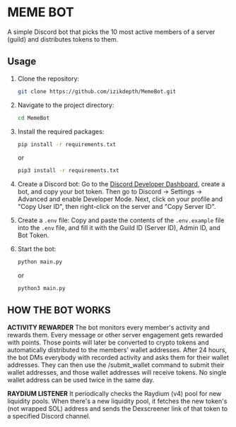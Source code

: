 # MEME BOT

A simple Discord bot that picks the 10 most active members of a server (guild) and distributes tokens to them.

## Usage

1. Clone the repository:
    ```sh
    git clone https://github.com/izikdepth/MemeBot.git
    ```

2. Navigate to the project directory:
    ```sh
    cd MemeBot
    ```

3. Install the required packages:
    ```sh
    pip install -r requirements.txt
    ```
    or
    ```sh
    pip3 install -r requirements.txt
    ```

4. Create a Discord bot:
    Go to the [Discord Developer Dashboard](https://discord.com/developers/applications), create a bot, and copy your bot token. Then go to Discord -> Settings -> Advanced and enable Developer Mode. Next, click on your profile and "Copy User ID", then right-click on the server and "Copy Server ID".

5. Create a `.env` file:
    Copy and paste the contents of the `.env.example` file into the `.env` file, and fill it with the Guild ID (Server ID), Admin ID, and Bot Token.

6. Start the bot:
    ```sh
    python main.py
    ```
    or
    ```sh
    python3 main.py
    ```
## HOW THE BOT WORKS
**ACTIVITY REWARDER**
The bot monitors every member's activity and rewards them. Every message or other server engagement gets rewarded with points. Those points will later be converted to crypto tokens and automatically distributed to the members' wallet addresses. After 24 hours, the bot DMs everybody with recorded activity and asks them for their wallet addresses. They can then use the /submit_wallet command to submit their wallet addresses, and those wallet addresses will receive tokens. No single wallet address can be used twice in the same day.

**RAYDIUM LISTENER**
It periodically checks the Raydium (v4) pool for new liquidity pools. When there's a new liquidity pool, it fetches the new token's (not wrapped SOL) address and sends the Dexscreener link of that token to a specified Discord channel.


